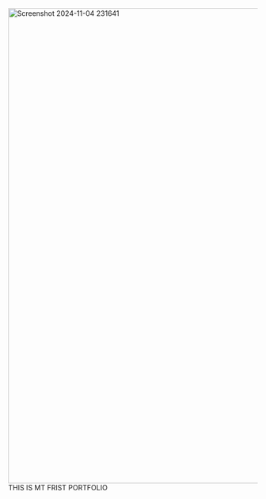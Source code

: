 <img width="960" alt="Screenshot 2024-11-04 231641" src="https://github.com/user-attachments/assets/320c9841-0ad3-4611-8561-42aae799932a">
THIS IS MT FRIST PORTFOLIO 
